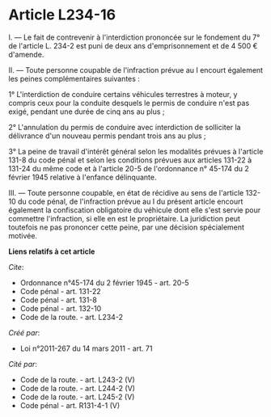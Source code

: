 # Article L234-16

I. ― Le fait de contrevenir à l'interdiction prononcée sur le fondement du 7° de l'article L. 234-2 est puni de deux ans
d'emprisonnement et de 4 500 € d'amende. 

II. ― Toute personne coupable de l'infraction prévue au I encourt également les peines complémentaires suivantes : 

1° L'interdiction de conduire certains véhicules terrestres à moteur, y compris ceux pour la conduite desquels le permis de
conduire n'est pas exigé, pendant une durée de cinq ans au plus ; 

2° L'annulation du permis de conduire avec interdiction de solliciter la délivrance d'un nouveau permis pendant trois ans au
plus ; 

3° La peine de travail d'intérêt général selon les modalités prévues à l'article 131-8 du code pénal et selon les conditions
prévues aux articles 131-22 à 131-24 du même code et à l'article 20-5 de l'ordonnance n° 45-174 du 2 février 1945 relative à
l'enfance délinquante. 

III. ― Toute personne coupable, en état de récidive au sens de l'article 132-10 du code pénal, de l'infraction prévue au I du
présent article encourt également la confiscation obligatoire du véhicule dont elle s'est servie pour commettre l'infraction,
si elle en est le propriétaire. La juridiction peut toutefois ne pas prononcer cette peine, par une décision spécialement
motivée.

**Liens relatifs à cet article**

_Cite_:

  - Ordonnance n°45-174 du 2 février 1945 - art. 20-5
  - Code pénal - art. 131-22
  - Code pénal - art. 131-8
  - Code pénal - art. 132-10
  - Code de la route. - art. L234-2

_Créé par_:

  - Loi n°2011-267 du 14 mars 2011 - art. 71

_Cité par_:

  - Code de la route. - art. L243-2 (V)
  - Code de la route. - art. L244-2 (V)
  - Code de la route. - art. L245-2 (V)
  - Code pénal - art. R131-4-1 (V)
